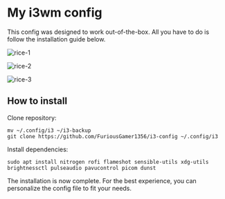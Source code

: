 # My i3wm config
This config was designed to work out-of-the-box. All you have to do is follow the installation guide below.

![rice-1](https://user-images.githubusercontent.com/101535508/199878432-5b83d38c-bb58-46c4-a42b-b7569c15f1d8.png)

![rice-2](https://user-images.githubusercontent.com/101535508/199878443-10ba3629-3e2d-42a9-a90d-4454791942ad.png)

![rice-3](https://user-images.githubusercontent.com/101535508/199878452-096292cd-5974-459f-a3a9-5039f95598ea.png)

## How to install
Clone repository:
```
mv ~/.config/i3 ~/i3-backup
git clone https://github.com/FuriousGamer1356/i3-config ~/.config/i3
```
Install dependencies:
```
sudo apt install nitrogen rofi flameshot sensible-utils xdg-utils brightnessctl pulseaudio pavucontrol picom dunst
```

The installation is now complete. For the best experience, you can personalize the config file to fit your needs.
